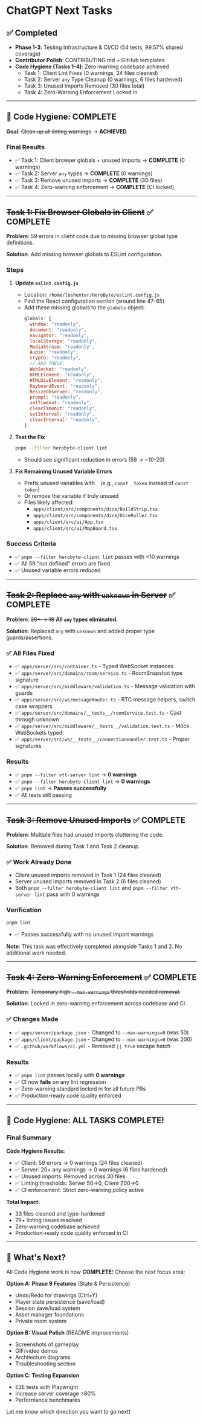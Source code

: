 # ChatGPT Next Tasks

## ✅ Completed
- **Phase 1-3**: Testing Infrastructure & CI/CD (54 tests, 99.57% shared coverage)
- **Contributor Polish**: CONTRIBUTING.md + GitHub templates
- **Code Hygiene (Tasks 1-4)**: Zero-warning codebase achieved
  - Task 1: Client Lint Fixes (0 warnings, 24 files cleaned)
  - Task 2: Server `any` Type Cleanup (0 warnings, 6 files hardened)
  - Task 3: Unused Imports Removed (30 files total)
  - Task 4: Zero-Warning Enforcement Locked In

---

## 🎉 Code Hygiene: COMPLETE

**Goal**: ~~Clean up all linting warnings~~ → **ACHIEVED**

### Final Results
- ✅ Task 1: Client browser globals + unused imports → **COMPLETE** (0 warnings)
- ✅ Task 2: Server `any` types → **COMPLETE** (0 warnings)
- ✅ Task 3: Remove unused imports → **COMPLETE** (30 files)
- ✅ Task 4: Zero-warning enforcement → **COMPLETE** (CI locked)

---

## ~~Task 1: Fix Browser Globals in Client~~ ✅ COMPLETE

**Problem**: 59 errors in client code due to missing browser global type definitions.

**Solution**: Add missing browser globals to ESLint configuration.

### Steps

1. **Update `eslint.config.js`**
   - Location: `/home/loshunter/HeroByte/eslint.config.js`
   - Find the React configuration section (around line 47-65)
   - Add these missing globals to the `globals` object:
     ```javascript
     globals: {
       window: "readonly",
       document: "readonly",
       navigator: "readonly",
       localStorage: "readonly",
       MediaStream: "readonly",
       Audio: "readonly",
       crypto: "readonly",
       // ADD THESE:
       WebSocket: "readonly",
       HTMLElement: "readonly",
       HTMLDivElement: "readonly",
       KeyboardEvent: "readonly",
       ResizeObserver: "readonly",
       prompt: "readonly",
       setTimeout: "readonly",
       clearTimeout: "readonly",
       setInterval: "readonly",
       clearInterval: "readonly",
     },
     ```

2. **Test the Fix**
   ```bash
   pnpm --filter herobyte-client lint
   ```
   - Should see significant reduction in errors (59 → ~10-20)

3. **Fix Remaining Unused Variable Errors**
   - Prefix unused variables with `_` (e.g., `const _token` instead of `const token`)
   - Or remove the variable if truly unused
   - Files likely affected:
     - `apps/client/src/components/dice/BuildStrip.tsx`
     - `apps/client/src/components/dice/DiceRoller.tsx`
     - `apps/client/src/ui/App.tsx`
     - `apps/client/src/ui/MapBoard.tsx`

### Success Criteria
- ✅ `pnpm --filter herobyte-client lint` passes with <10 warnings
- ✅ All 59 "not defined" errors are fixed
- ✅ Unused variable errors reduced

---

## ~~Task 2: Replace `any` with `unknown` in Server~~ ✅ COMPLETE

**Problem**: ~~20+ → 18~~ **All `any` types eliminated.**

**Solution**: Replaced `any` with `unknown` and added proper type guards/assertions.

### ✅ All Files Fixed
- ✅ `apps/server/src/container.ts` - Typed WebSocket instances
- ✅ `apps/server/src/domains/room/service.ts` - RoomSnapshot type signature
- ✅ `apps/server/src/middleware/validation.ts` - Message validation with guards
- ✅ `apps/server/src/ws/messageRouter.ts` - RTC message helpers, switch case wrappers
- ✅ `apps/server/src/domains/__tests__/roomService.test.ts` - Cast through unknown
- ✅ `apps/server/src/middleware/__tests__/validation.test.ts` - Mock WebSockets typed
- ✅ `apps/server/src/ws/__tests__/connectionHandler.test.ts` - Proper signatures

### Results
- ✅ `pnpm --filter vtt-server lint` → **0 warnings**
- ✅ `pnpm --filter herobyte-client lint` → **0 warnings**
- ✅ `pnpm lint` → **Passes successfully**
- ✅ All tests still passing

---

## ~~Task 3: Remove Unused Imports~~ ✅ COMPLETE

**Problem**: Multiple files had unused imports cluttering the code.

**Solution**: Removed during Task 1 and Task 2 cleanup.

### ✅ Work Already Done
- Client unused imports removed in Task 1 (24 files cleaned)
- Server unused imports removed in Task 2 (6 files cleaned)
- Both `pnpm --filter herobyte-client lint` and `pnpm --filter vtt-server lint` pass with 0 warnings

### Verification
```bash
pnpm lint
```
- ✅ Passes successfully with no unused import warnings

**Note**: This task was effectively completed alongside Tasks 1 and 2. No additional work needed.

---

## ~~Task 4: Zero-Warning Enforcement~~ ✅ COMPLETE

**Problem**: ~~Temporary high `--max-warnings` thresholds needed removal.~~

**Solution**: Locked in zero-warning enforcement across codebase and CI.

### ✅ Changes Made
- ✅ `apps/server/package.json` - Changed to `--max-warnings=0` (was 50)
- ✅ `apps/client/package.json` - Changed to `--max-warnings=0` (was 200)
- ✅ `.github/workflows/ci.yml` - Removed `|| true` escape hatch

### Results
- ✅ `pnpm lint` passes locally with **0 warnings**
- ✅ CI now **fails** on any lint regression
- ✅ Zero-warning standard locked in for all future PRs
- ✅ Production-ready code quality enforced

---

## 🎉 Code Hygiene: ALL TASKS COMPLETE!

### Final Summary

**Code Hygiene Results:**
- ✅ Client: 59 errors → 0 warnings (24 files cleaned)
- ✅ Server: 20+ any warnings → 0 warnings (6 files hardened)
- ✅ Unused imports: Removed across 30 files
- ✅ Linting thresholds: Server 50→0, Client 200→0
- ✅ CI enforcement: Strict zero-warning policy active

**Total Impact:**
- 33 files cleaned and type-hardened
- 79+ linting issues resolved
- Zero-warning codebase achieved
- Production-ready code quality enforced in CI

---

## 🚀 What's Next?

All Code Hygiene work is now **COMPLETE**! Choose the next focus area:

**Option A: Phase 9 Features** (State & Persistence)
- Undo/Redo for drawings (Ctrl+Y)
- Player state persistence (save/load)
- Session save/load system
- Asset manager foundations
- Private room system

**Option B: Visual Polish** (README improvements)
- Screenshots of gameplay
- GIF/video demos
- Architecture diagrams
- Troubleshooting section

**Option C: Testing Expansion**
- E2E tests with Playwright
- Increase server coverage >80%
- Performance benchmarks

Let me know which direction you want to go next!

